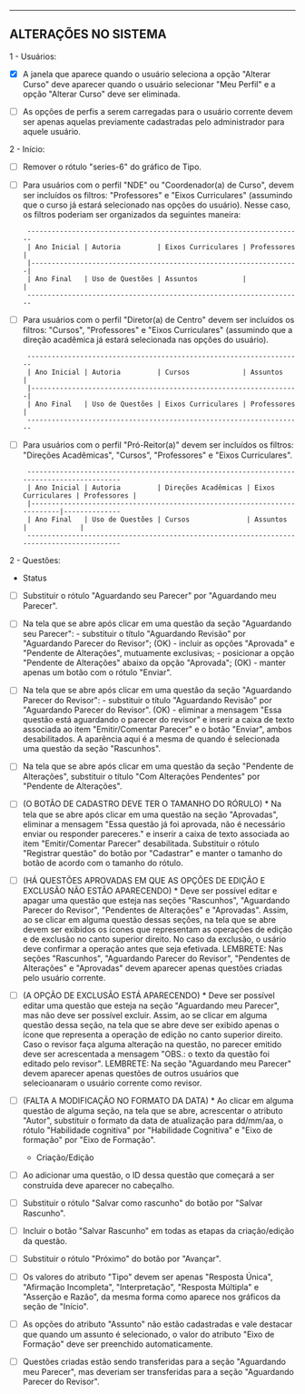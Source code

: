 
---------------------
ALTERAÇÕES NO SISTEMA
---------------------

1 - Usuários:
- [x] A janela que aparece quando o usuário seleciona a opção "Alterar Curso" deve aparecer quando o usuário selecionar "Meu Perfil" e a opção "Alterar Curso" deve ser eliminada.
  
- [ ] As opções de perfis a serem carregadas para o usuário corrente devem ser apenas aquelas previamente cadastradas pelo administrador para aquele usuário. 

2 - Início:
  
- [ ] Remover o rótulo "series-6" do gráfico de Tipo.
  
- [ ] Para usuários com o perfil "NDE" ou "Coordenador(a) de Curso", devem ser incluídos os filtros: "Professores" e "Eixos Curriculares" (assumindo que o curso já estará selecionado nas opções do usuário). Nesse caso, os filtros poderiam ser organizados da seguintes maneira:
  
       --------------------------------------------------------------------
       | Ano Inicial | Autoria         | Eixos Curriculares | Professores |
       |------------------------------------------------------------------|
	   | Ano Final   | Uso de Questões | Assuntos           |             |
       --------------------------------------------------------------------

- [ ] Para usuários com o perfil "Diretor(a) de Centro" devem ser incluídos os filtros: "Cursos", "Professores" e "Eixos Curriculares" (assumindo que a direção acadêmica já estará selecionada nas opções do usuário).

       --------------------------------------------------------------------
       | Ano Inicial | Autoria         | Cursos             | Assuntos    |
       |------------------------------------------------------------------|
	   | Ano Final   | Uso de Questões | Eixos Curriculares | Professores |
       --------------------------------------------------------------------
 
- [ ] Para usuários com o perfil "Pró-Reitor(a)" devem ser incluídos os filtros: "Direções Acadêmicas", "Cursos", "Professores" e "Eixos Curriculares".
  
       ------------------------------------------------------------------------------------------
       | Ano Inicial | Autoria         | Direções Acadêmicas | Eixos Curriculares | Professores |
       |--------------------------------------------------------------------------|--------------
	   | Ano Final   | Uso de Questões | Cursos              | Assuntos           |             |
       ------------------------------------------------------------------------------------------
  
2 - Questões: 

  * Status

- [ ] Substituir o rótulo "Aguardando seu Parecer" por "Aguardando meu Parecer".

- [ ] Na tela que se abre após clicar em uma questão da seção "Aguardando seu Parecer":
		- substituir o título "Aguardando Revisão" por "Aguardando Parecer do Revisor";
		(OK) - incluir as opções "Aprovada" e "Pendente de Alterações", mutuamente exclusivas;
		- posicionar a opção "Pendente de Alterações" abaixo da opção "Aprovada";
		(OK) - manter apenas um botão com o rótulo "Enviar".
		
- [ ] Na tela que se abre após clicar em uma questão da seção "Aguardando Parecer do Revisor":
		- substituir o título "Aguardando Revisão" por "Aguardando Parecer do Revisor".
		(OK) - eliminar a mensagem "Essa questão está aguardando o parecer do revisor" e inserir a caixa de texto associada ao item "Emitir/Comentar Parecer" e o botão "Enviar", ambos desabilitados. A aparência aqui é a mesma de quando é selecionada uma questão da seção "Rascunhos".
	
- [ ] Na tela que se abre após clicar em uma questão da seção "Pendente de Alterações", substituir o título "Com Alterações Pendentes" por "Pendente de Alterações".
	
- [ ] (O BOTÃO DE CADASTRO DEVE TER O TAMANHO DO RÓRULO) * Na tela que se abre após clicar em uma questão na seção "Aprovadas", eliminar a mensagem "Essa questão já foi aprovada, não é necessário enviar ou responder pareceres." e inserir a caixa de texto associada ao item "Emitir/Comentar Parecer" desabilitada. Substituir o rótulo "Registrar questão" do botão por "Cadastrar" e manter o tamanho do botão de acordo com o tamanho do rótulo.
		
- [ ] (HÁ QUESTÕES APROVADAS EM QUE AS OPÇÕES DE EDIÇÃO E EXCLUSÃO NÃO ESTÃO APARECENDO) * Deve ser possível editar e apagar uma questão que esteja nas seções "Rascunhos", "Aguardando Parecer do Revisor", "Pendentes de Alterações" e "Aprovadas". Assim, ao se clicar em alguma questão dessas seções, na tela que se abre devem ser exibidos os ícones que representam as operações de edição e de exclusão no canto superior direito. No caso da exclusão, o usário deve confirmar a operação antes que seja efetivada. LEMBRETE: Nas seções "Rascunhos", "Aguardando Parecer do Revisor", "Pendentes de Alterações" e "Aprovadas" devem aparecer apenas questões criadas pelo usuário corrente.
		
- [ ] (A OPÇÃO DE EXCLUSÃO ESTÁ APARECENDO) * Deve ser possível editar uma questão que esteja na seção "Aguardando meu Parecer", mas não deve ser possível excluir. Assim, ao se clicar em alguma questão dessa seção, na tela que se abre deve ser exibido apenas o ícone que representa a operação de edição no canto superior direito. Caso o revisor faça alguma alteração na questão, no parecer emitido deve ser acrescentada a mensagem "OBS.: o texto da questão foi editado pelo revisor". LEMBRETE: Na seção "Aguardando meu Parecer" devem aparecer apenas questões de outros usuários que selecioanaram o usuário corrente como revisor.
	
- [ ] (FALTA A MODIFICAÇÃO NO FORMATO DA DATA) * Ao clicar em alguma questão de alguma seção, na tela que se abre, acrescentar o atributo "Autor", substituir o formato da data de atualização para dd/mm/aa, o rótulo "Habilidade cognitiva" por "Habilidade Cognitiva" e "Eixo de formação" por "Eixo de Formação".

  * Criação/Edição
  
- [ ] Ao adicionar uma questão, o ID dessa questão que começará a ser construída deve aparecer no cabeçalho.
  
- [ ] Substituir o rótulo "Salvar como rascunho" do botão por "Salvar Rascunho".
	
- [ ] Incluir o botão "Salvar Rascunho" em todas as etapas da criação/edição da questão.
	
- [ ] Substituir o rótulo "Próximo" do botão por "Avançar".
	
- [ ] Os valores do atributo "Tipo" devem ser apenas "Resposta Única", "Afirmação Incompleta", "Interpretação", "Resposta Múltipla" e "Asserção e Razão", da mesma forma como aparece nos gráficos da seção de "Início".
	
- [ ] As opções do atributo "Assunto" não estão cadastradas e vale destacar que quando um assunto é selecionado, o valor do atributo "Eixo de Formação" deve ser preenchido automaticamente. 
	
- [ ] Questões criadas estão sendo transferidas para a seção "Aguardando meu Parecer", mas deveriam ser transferidas para a seção "Aguardando Parecer do Revisor".
		

